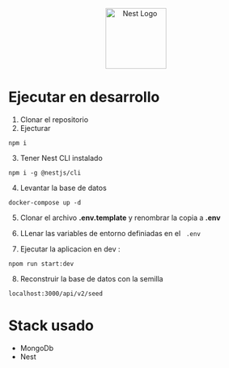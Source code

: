<p align="center">
  <a href="http://nestjs.com/" target="blank"><img src="https://nestjs.com/img/logo-small.svg" width="120" alt="Nest Logo" /></a>
</p>

# Ejecutar en desarrollo

1. Clonar el repositorio
2. Ejecturar

```
npm i
```

3. Tener Nest CLI instalado

```
npm i -g @nestjs/cli
```

4. Levantar la base de datos

```
docker-compose up -d
```

5. Clonar el archivo **.env.template** y renombrar la copia a **.env**

6. LLenar las variables de entorno definiadas en el ` .env`

7. Ejecutar la aplicacion en dev :

```
npom run start:dev
```

8. Reconstruir la base de datos con la semilla

```
localhost:3000/api/v2/seed
```

# Stack usado

- MongoDb
- Nest
